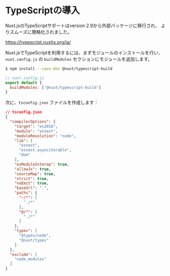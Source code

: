 # TypeScriptの導入

Nuxt.jsのTypeScriptサポートはversion 2.9から外部パッケージに移行され、
よりスムーズに簡略化されました。

https://typescript.nuxtjs.org/ja/

Nuxt.jsでTypeScriptを利用するには、まずモジュールのインストールを行い、
`nuxt.config.js` の `buildModules` セクションにモジュールを追加します。

```bash
$ npm install --save-dev @nuxt/typescript-build
```

```js
// nuxt.config.js
export default {
  buildModules: ['@nuxt/typescript-build']
}
```

次に、`tsconfig.json` ファイルを作成します：

```json
// tsconfig.json
{
  "compilerOptions": {
    "target": "es2018",
    "module": "esnext",
    "moduleResolution": "node",
    "lib": [
      "esnext",
      "esnext.asynciterable",
      "dom"
    ],
    "esModuleInterop": true,
    "allowJs": true,
    "sourceMap": true,
    "strict": true,
    "noEmit": true,
    "baseUrl": ".",
    "paths": {
      "~/*": [
        "./*"
      ],
      "@/*": [
        "./*"
      ]
    },
    "types": [
      "@types/node",
      "@nuxt/types"
    ]
  },
  "exclude": [
    "node_modules"
  ]
}
```
